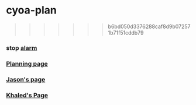 # cyoa-plan
>>>>>>> b6bd050d3376288caf8d9b072571b71f51cddb79
### stop [alarm](alarm.md)

### [Planning page](https://docs.google.com/drawings/d/1Lr2yDed5vKaPJ8NjavVc0SS49xKvNaXmyvpb_Qbz6Fg/edit?ts=60784f11)

### [Jason's page](https://github.com/jasonh9503/jasonh9503.github.io)

### [Khaled's Page](https://github.com/khaleds5769/khaleds5769.github.io)